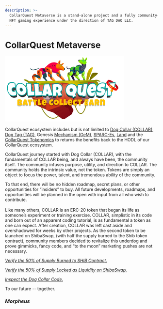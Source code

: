 ```yaml
---
description: >-
  CollarQuest Metaverse is a stand-alone project and a fully community-organized
  NFT gaming experience under the direction of TAG DAO LLC.
---
```


# CollarQuest Metaverse

![CollarQuest a Metaverse Play2Earn ecosystem](.gitbook/assets/CollarQuest-SM.png)

CollarQuest ecosystem includes but is not limited to [Dog Collar (COLLAR)](tokenomics/tokenomics/dog-collar-collar.md), [Dog Tag (TAG)](tokenomics/tokenomics/dog-tag.md), Genesis [Mechanism (GeM)](tokenomics/tokenomics/genesis-mechanism-gem.md), [SPARC-Es](tokenomics/tokenomics/collarquest-sparc-e.md), [Land](tokenomics/tokenomics/collarquest-land.md) and the [CollarQuest Tokenomics](collarquest/collarquest/collarquest-tokenomics.md) to returns the benefits back to the HODL of our CollarQuest ecosystem.

CollarQuest journey started with Dog Collar (COLLAR), with the fundamentals of COLLAR being, and always have been, the community itself. The community infuses purpose, utility, and direction to COLLAR. The community holds the intrinsic value, not the token. Tokens are simply an object to focus the power, talent, and tremendous ability of the community.‌

To that end, there will be no hidden roadmap, secret plans, or other opportunities for “insiders” to buy. All future developments, roadmaps, and opportunities will be planned in the open with input from all who wish to contribute. \
\
Like many others, COLLAR is an ERC-20 token that began its life as someone’s experiment or training exercise. COLLAR, simplistic in its code and born out of an apparent coding tutorial, is as fundamental a token as one can expect. After creation, COLLAR was left cast aside and overshadowed for weeks by other projects. As the second token to be launched on ShibaSwap, (with half the supply burned to the Shib token contract), community members decided to revitalize this underdog and prove gimmicks, fancy code, and “to the moon” marketing pushes are not necessary.

_​_[_Verify the 50% of Supply Burned to SHIB Contract._](https://etherscan.io/tx/0x45317c391be5ba2a1226c852b41a2b3d6f3f1a6702b0206d19af80c88dfe1070)_​_‌

_​_[_Verify the 50% of Supply Locked as Liquidity on ShibaSwap._](https://etherscan.io/tx/0xfaab6c07a95885813a24fc31f36cfe68981562896eab972a5ffb0331fa159898)_​_‌

_​_[_Inspect the Dog Collar Code._](https://etherscan.io/address/0x9783b81438c24848f85848f8df31845097341771#code)

To our future -- together.‌

### _**Morpheus**_
